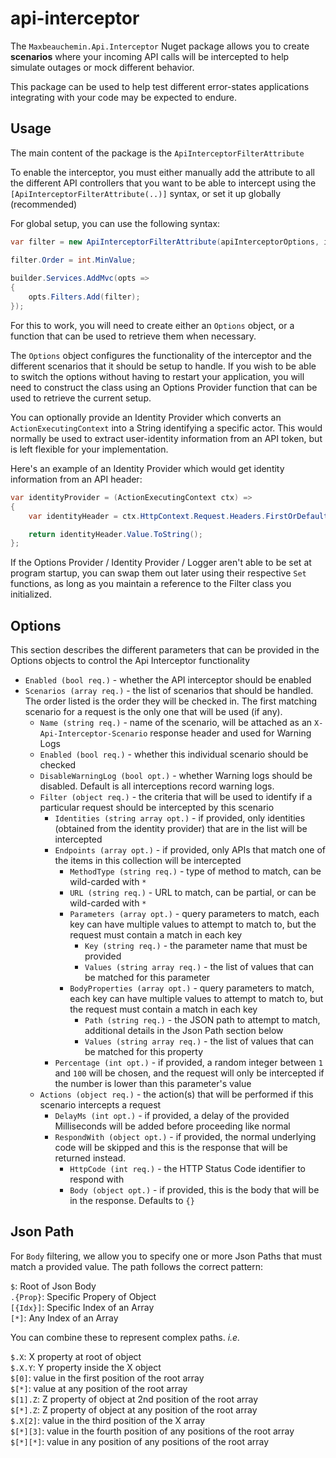 # api-interceptor

The `Maxbeauchemin.Api.Interceptor` Nuget package allows you to create **scenarios** where your incoming API calls will be intercepted to help simulate outages or mock different behavior.

This package can be used to help test different error-states applications integrating with your code may be expected to endure.

## Usage

The main content of the package is the `ApiInterceptorFilterAttribute`

To enable the interceptor, you must either manually add the attribute to all the different API controllers that you want to be able to intercept using the `[ApiInterceptorFilterAttribute(..)]` syntax, or set it up globally (recommended)

For global setup, you can use the following syntax:
```csharp
var filter = new ApiInterceptorFilterAttribute(apiInterceptorOptions, identityProvider);

filter.Order = int.MinValue;
    
builder.Services.AddMvc(opts =>
{
    opts.Filters.Add(filter);
});
```

For this to work, you will need to create either an `Options` object, or a function that can be used to retrieve them when necessary.

The `Options` object configures the functionality of the interceptor and the different scenarios that it should be setup to handle. If you wish to be able to switch the options without having to restart your application, you will need to construct the class using an Options Provider function that can be used to retrieve the current setup.

You can optionally provide an Identity Provider which converts an `ActionExecutingContext` into a String identifying a specific actor. This would normally be used to extract user-identity information from an API token, but is left flexible for your implementation.

Here's an example of an Identity Provider which would get identity information from an API header:

```csharp
var identityProvider = (ActionExecutingContext ctx) =>
{
    var identityHeader = ctx.HttpContext.Request.Headers.FirstOrDefault(h => h.Key == "X-Identity");

    return identityHeader.Value.ToString();
};
```

If the Options Provider / Identity Provider / Logger aren't able to be set at program startup, you can swap them out later using their respective `Set` functions, as long as you maintain a reference to the Filter class you initialized.

## Options

This section describes the different parameters that can be provided in the Options objects to control the Api Interceptor functionality

- `Enabled (bool req.)` - whether the API interceptor should be enabled
- `Scenarios (array req.)` - the list of scenarios that should be handled. The order listed is the order they will be checked in. The first matching scenario for a request is the only one that will be used (if any).
  - `Name (string req.)` - name of the scenario, will be attached as an `X-Api-Interceptor-Scenario` response header and used for Warning Logs
  - `Enabled (bool req.)` - whether this individual scenario should be checked
  - `DisableWarningLog (bool opt.)` - whether Warning logs should be disabled. Default is all interceptions record warning logs.
  - `Filter (object req.)` - the criteria that will be used to identify if a particular request should be intercepted by this scenario
    - `Identities (string array opt.)` - if provided, only identities (obtained from the identity provider) that are in the list will be intercepted
    - `Endpoints (array opt.)` - if provided, only APIs that match one of the items in this collection will be intercepted
      - `MethodType (string req.)` - type of method to match, can be wild-carded with `*`
      - `URL (string req.)` - URL to match, can be partial, or can be wild-carded with `*`
      - `Parameters (array opt.)` - query parameters to match, each key can have multiple values to attempt to match to, but the request must contain a match in each key
        - `Key (string req.)` - the parameter name that must be provided
        - `Values (string array req.)` - the list of values that can be matched for this parameter
      - `BodyProperties (array opt.)` - query parameters to match, each key can have multiple values to attempt to match to, but the request must contain a match in each key
        - `Path (string req.)` - the JSON path to attempt to match, additional details in the Json Path section below
        - `Values (string array req.)` - the list of values that can be matched for this property
    - `Percentage (int opt.)` - if provided, a random integer between `1` and `100` will be chosen, and the request will only be intercepted if the number is lower than this parameter's value
  - `Actions (object req.)` - the action(s) that will be performed if this scenario intercepts a request
    - `DelayMs (int opt.)` - if provided, a delay of the provided Milliseconds will be added before proceeding like normal
    - `RespondWith (object opt.)` - if provided, the normal underlying code will be skipped and this is the response that will be returned instead.
      - `HttpCode (int req.)` - the HTTP Status Code identifier to respond with
      - `Body (object opt.)` - if provided, this is the body that will be in the response. Defaults to `{}`

## Json Path

For `Body` filtering, we allow you to specify one or more Json Paths that must match a provided value. The path follows the correct pattern:

`$`: Root of Json Body<br>
`.{Prop}`: Specific Propery of Object<br>
`[{Idx}]`: Specific Index of an Array<br>
`[*]`: Any Index of an Array<br>

You can combine these to represent complex paths. *i.e.*

`$.X`: X property at root of object<br>
`$.X.Y`: Y property inside the X object<br>
`$[0]`: value in the first position of the root array<br>
`$[*]`: value at any position of the root array<br>
`$[1].Z`: Z property of object at 2nd position of the root array<br>
`$[*].Z`: Z property of object at any position of the root array<br>
`$.X[2]`: value in the third position of the X array<br>
`$[*][3]`: value in the fourth position of any positions of the root array<br>
`$[*][*]`: value in any position of any positions of the root array<br>